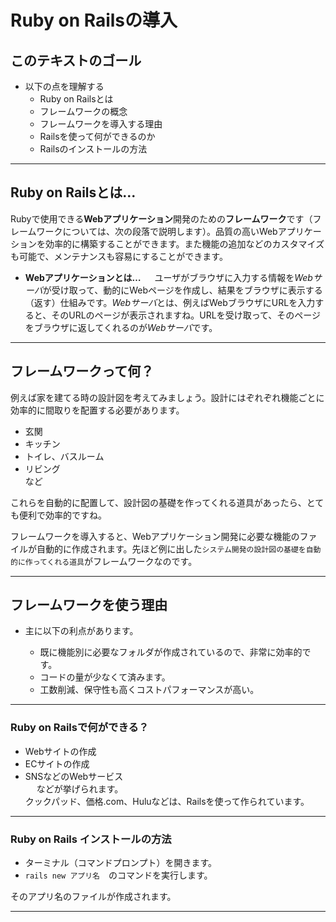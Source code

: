 # Ruby on Railsの導入

## このテキストのゴール  
- 以下の点を理解する   
   - Ruby on Railsとは  
   - フレームワークの概念  
   - フレームワークを導入する理由  
   - Railsを使って何ができるのか  
   - Railsのインストールの方法  
___

## Ruby on Railsとは...  
Rubyで使用できる**Webアプリケーション**開発のための**フレームワーク**です（フレームワークについては、次の段落で説明します）。品質の高いWebアプリケーションを効率的に構築することができます。また機能の追加などのカスタマイズも可能で、メンテナンスも容易にすることができます。  

   * **Webアプリケーションとは…**  　
   ユーザがブラウザに入力する情報を*Webサーバ*が受け取って、動的にWebページを作成し、結果をブラウザに表示する（返す）仕組みです。*Webサーバ*とは、例えばWebブラウザにURLを入力すると、そのURLのページが表示されますね。URLを受け取って、そのページをブラウザに返してくれるのが*Webサーバ*です。  
___
## フレームワークって何？  
例えば家を建てる時の設計図を考えてみましょう。設計にはぞれぞれ機能ごとに効率的に間取りを配置する必要があります。  
   * 玄関  
   * キッチン  
   * トイレ、バスルーム  
   * リビング  
   など  

これらを自動的に配置して、設計図の基礎を作ってくれる道具があったら、とても便利で効率的ですね。   

フレームワークを導入すると、Webアプリケーション開発に必要な機能のファイルが自動的に作成されます。先ほど例に出した`システム開発の設計図の基礎を自動的に作ってくれる道具`がフレームワークなのです。
___

## フレームワークを使う理由  　
- 主に以下の利点があります。  

   - 既に機能別に必要なフォルダが作成されているので、非常に効率的です。  
   - コードの量が少なくて済みます。       　　
   - 工数削減、保守性も高くコストパフォーマンスが高い。        
___

### Ruby on Railsで何ができる？  
- Webサイトの作成        
- ECサイトの作成    
- SNSなどのWebサービス  
　
などが挙げられます。  
クックパッド、価格.com、Huluなどは、Railsを使って作られています。
___

### Ruby on Rails インストールの方法    
- ターミナル（コマンドプロンプト）を開きます。   
- `rails new アプリ名`　のコマンドを実行します。 

そのアプリ名のファイルが作成されます。    
___
